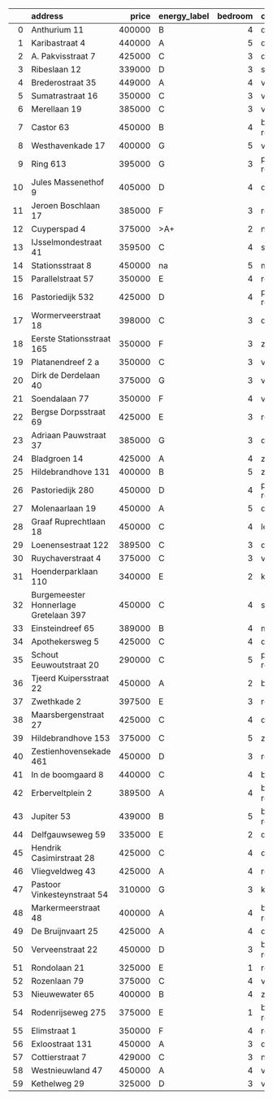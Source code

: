 |    | address                               |   price | energy_label   |   bedroom | city                |   house_age |   house_id |
|---:|:--------------------------------------|--------:|:---------------|----------:|:--------------------|------------:|-----------:|
|  0 | Anthurium 11                          |  400000 | B              |         4 | de-lier             |          42 |   43490064 |
|  1 | Karibastraat 4                        |  440000 | A              |         5 | delft               |          34 |   43495676 |
|  2 | A. Pakvisstraat 7                     |  425000 | C              |         3 | den-haag            |          42 |   43496246 |
|  3 | Ribeslaan 12                          |  339000 | D              |         3 | schiedam            |          69 |   43497423 |
|  4 | Brederostraat 35                      |  449000 | A              |         4 | vlaardingen         |          16 |   43495791 |
|  5 | Sumatrastraat 16                      |  350000 | C              |         3 | vlaardingen         |          83 |   43494892 |
|  6 | Merellaan 19                          |  385000 | C              |         3 | vlaardingen         |          88 |   43492016 |
|  7 | Castor 63                             |  450000 | B              |         4 | berkel-en-rodenrijs |          51 |   43479500 |
|  8 | Westhavenkade 17                      |  400000 | G              |         5 | vlaardingen         |         124 |   42196845 |
|  9 | Ring 613                              |  395000 | G              |         3 | pernis-rotterdam    |          97 |   43496243 |
| 10 | Jules Massenethof 9                   |  405000 | D              |         4 | den-haag            |          43 |   42313778 |
| 11 | Jeroen Boschlaan 17                   |  385000 | F              |         3 | rotterdam           |          93 |   43470370 |
| 12 | Cuyperspad 4                          |  375000 | >A+            |         2 | nootdorp            |          21 |   43489041 |
| 13 | IJsselmondestraat 41                  |  359500 | C              |         4 | schiedam            |          96 |   42290316 |
| 14 | Stationsstraat 8                      |  450000 | na             |         5 | maassluis           |         134 |   42027867 |
| 15 | Parallelstraat 57                     |  350000 | E              |         4 | rotterdam           |          97 |   42049364 |
| 16 | Pastoriedijk 532                      |  425000 | D              |         4 | pernis-rotterdam    |        2024 |   43405993 |
| 17 | Wormerveerstraat 18                   |  398000 | C              |         3 | den-haag            |          74 |   43465786 |
| 18 | Eerste Stationsstraat 165             |  350000 | F              |         3 | zoetermeer          |         117 |   43492578 |
| 19 | Platanendreef 2 a                     |  350000 | C              |         3 | vlaardingen         |          40 |   43496667 |
| 20 | Dirk de Derdelaan 40                  |  375000 | G              |         3 | vlaardingen         |          65 |   43406419 |
| 21 | Soendalaan 77                         |  350000 | F              |         4 | vlaardingen         |          84 |   43457213 |
| 22 | Bergse Dorpsstraat 69                 |  425000 | E              |         3 | rotterdam           |         103 |   42302697 |
| 23 | Adriaan Pauwstraat 37                 |  385000 | G              |         3 | delft               |          96 |   43494940 |
| 24 | Bladgroen 14                          |  425000 | A              |         4 | zoetermeer          |          36 |   43406442 |
| 25 | Hildebrandhove 131                    |  400000 | B              |         5 | zoetermeer          |          45 |   43495847 |
| 26 | Pastoriedijk 280                      |  450000 | D              |         4 | pernis-rotterdam    |         124 |   42316553 |
| 27 | Molenaarlaan 19                       |  450000 | A              |         5 | de-lier             |          23 |   43408456 |
| 28 | Graaf Ruprechtlaan 18                 |  450000 | C              |         4 | leidschendam        |          59 |   43490706 |
| 29 | Loenensestraat 122                    |  389500 | C              |         3 | den-haag            |         118 |   42324079 |
| 30 | Ruychaverstraat 4                     |  375000 | C              |         3 | vlaardingen         |          68 |   43495900 |
| 31 | Hoenderparklaan 110                   |  340000 | E              |         2 | kwintsheul          |          99 |   43487870 |
| 32 | Burgemeester Honnerlage Gretelaan 397 |  450000 | C              |         4 | schiedam            |          35 |   43481836 |
| 33 | Einsteindreef 65                      |  389000 | B              |         4 | maassluis           |          41 |   43408652 |
| 34 | Apothekersweg 5                       |  425000 | C              |         4 | delft               |          34 |   42327517 |
| 35 | Schout Eeuwoutstraat 20               |  290000 | C              |         5 | pernis-rotterdam    |          47 |   43408539 |
| 36 | Tjeerd Kuipersstraat 22               |  450000 | A              |         2 | bergschenhoek       |           4 |   43496701 |
| 37 | Zwethkade 2                           |  397500 | E              |         3 | rotterdam           |         124 |   42352656 |
| 38 | Maarsbergenstraat 27                  |  425000 | C              |         4 | den-haag            |          75 |   43497367 |
| 39 | Hildebrandhove 153                    |  375000 | C              |         5 | zoetermeer          |          46 |   43498791 |
| 40 | Zestienhovensekade 461                |  450000 | D              |         3 | rotterdam           |          66 |   43408068 |
| 41 | In de boomgaard 8                     |  440000 | C              |         4 | bergschenhoek       |          56 |   43497516 |
| 42 | Erberveltplein 2                      |  389500 | A              |         4 | berkel-en-rodenrijs |          63 |   43496673 |
| 43 | Jupiter 53                            |  439000 | B              |         5 | berkel-en-rodenrijs |          51 |   43493158 |
| 44 | Delfgauwseweg 59                      |  335000 | E              |         2 | delft               |         123 |   43463215 |
| 45 | Hendrik Casimirstraat 28              |  425000 | C              |         4 | delft               |          75 |   43474953 |
| 46 | Vliegveldweg 43                       |  425000 | A              |         4 | rotterdam           |          65 |   43473799 |
| 47 | Pastoor Vinkesteynstraat 54           |  310000 | G              |         3 | kwintsheul          |          86 |   43459042 |
| 48 | Markermeerstraat 48                   |  400000 | A              |         4 | berkel-en-rodenrijs |          14 |   43407490 |
| 49 | De Bruijnvaart 25                     |  425000 | A              |         4 | den-haag            |          21 |   43407078 |
| 50 | Verveenstraat 22                      |  450000 | D              |         3 | berkel-en-rodenrijs |          64 |   43485847 |
| 51 | Rondolaan 21                          |  325000 | E              |         1 | rotterdam           |         108 |   42116063 |
| 52 | Rozenlaan 79                          |  375000 | C              |         4 | vlaardingen         |          96 |   43490316 |
| 53 | Nieuwewater 65                        |  400000 | B              |         4 | zoetermeer          |          50 |   43491452 |
| 54 | Rodenrijseweg 275                     |  375000 | E              |         1 | berkel-en-rodenrijs |         104 |   43472231 |
| 55 | Elimstraat 1                          |  350000 | F              |         4 | rotterdam           |          66 |   43497013 |
| 56 | Exloostraat 131                       |  450000 | A              |         3 | den-haag            |          29 |   43483548 |
| 57 | Cottierstraat 7                       |  429000 | C              |         3 | naaldwijk           |          33 |   43465417 |
| 58 | Westnieuwland 47                      |  450000 | A              |         4 | vlaardingen         |          25 |   42321236 |
| 59 | Kethelweg 29                          |  325000 | D              |         3 | vlaardingen         |          91 |   43452830 |